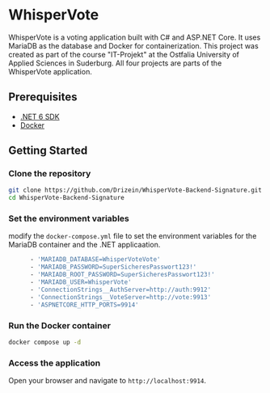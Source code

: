 ﻿# WhisperVote

WhisperVote is a voting application built with C# and ASP.NET Core. It uses MariaDB as the database and Docker for containerization.
This project was created as part of the course "IT-Projekt" at the Ostfalia University of Applied Sciences in Suderburg.
All four projects are parts of the WhisperVote application.

## Prerequisites

- [.NET 6 SDK](https://dotnet.microsoft.com/download/dotnet/6.0)
- [Docker](https://www.docker.com/get-started)

## Getting Started

### Clone the repository

```sh
git clone https://github.com/Drizein/WhisperVote-Backend-Signature.git
cd WhisperVote-Backend-Signature
```

### Set the environment variables

modify the `docker-compose.yml` file to set the environment variables for the MariaDB container and the .NET applicaation.

```sh
      - 'MARIADB_DATABASE=WhisperVoteVote'
      - 'MARIADB_PASSWORD=SuperSicheresPasswort123!'
      - 'MARIADB_ROOT_PASSWORD=SuperSicheresPasswort123!'
      - 'MARIADB_USER=WhisperVote'
      - 'ConnectionStrings__AuthServer=http://auth:9912'
      - 'ConnectionStrings__VoteServer=http://vote:9913'
      - 'ASPNETCORE_HTTP_PORTS=9914'
```

### Run the Docker container

```sh
docker compose up -d
```

### Access the application

Open your browser and navigate to `http://localhost:9914`.